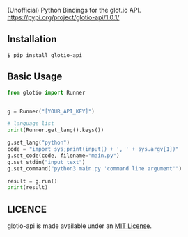 (Unofficial) Python Bindings for the glot.io API.  
https://pypi.org/project/glotio-api/1.0.1/

## Installation

```
$ pip install glotio-api
```

## Basic Usage

```py
from glotio import Runner 


g = Runner("[YOUR_API_KEY]")

# language list
print(Runner.get_lang().keys())

g.set_lang("python")
code = "import sys;print(input() + ', ' + sys.argv[1])"
g.set_code(code, filename="main.py")
g.set_stdin("input text")
g.set_command("python3 main.py 'command line argument'")

result = g.run()
print(result)
```

## LICENCE

glotio-api is made available under an [MIT License](https://github.com/raster0x2a/glotio-api/edit/master/LICENSE).
